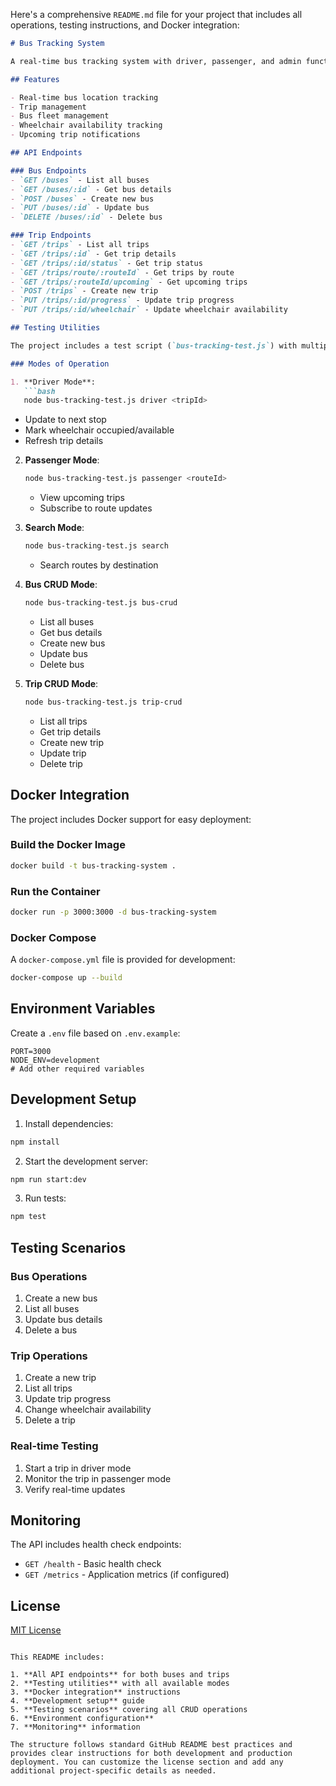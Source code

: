 Here's a comprehensive `README.md` file for your project that includes all operations, testing instructions, and Docker integration:

```markdown
# Bus Tracking System

A real-time bus tracking system with driver, passenger, and admin functionalities.

## Features

- Real-time bus location tracking
- Trip management
- Bus fleet management
- Wheelchair availability tracking
- Upcoming trip notifications

## API Endpoints

### Bus Endpoints
- `GET /buses` - List all buses
- `GET /buses/:id` - Get bus details
- `POST /buses` - Create new bus
- `PUT /buses/:id` - Update bus
- `DELETE /buses/:id` - Delete bus

### Trip Endpoints
- `GET /trips` - List all trips
- `GET /trips/:id` - Get trip details
- `GET /trips/:id/status` - Get trip status
- `GET /trips/route/:routeId` - Get trips by route
- `GET /trips/:routeId/upcoming` - Get upcoming trips
- `POST /trips` - Create new trip
- `PUT /trips/:id/progress` - Update trip progress
- `PUT /trips/:id/wheelchair` - Update wheelchair availability

## Testing Utilities

The project includes a test script (`bus-tracking-test.js`) with multiple modes:

### Modes of Operation

1. **Driver Mode**:
   ```bash
   node bus-tracking-test.js driver <tripId>
   ```
   - Update to next stop
   - Mark wheelchair occupied/available
   - Refresh trip details

2. **Passenger Mode**:
   ```bash
   node bus-tracking-test.js passenger <routeId>
   ```
   - View upcoming trips
   - Subscribe to route updates

3. **Search Mode**:
   ```bash
   node bus-tracking-test.js search
   ```
   - Search routes by destination

4. **Bus CRUD Mode**:
   ```bash
   node bus-tracking-test.js bus-crud
   ```
   - List all buses
   - Get bus details
   - Create new bus
   - Update bus
   - Delete bus

5. **Trip CRUD Mode**:
   ```bash
   node bus-tracking-test.js trip-crud
   ```
   - List all trips
   - Get trip details
   - Create new trip
   - Update trip
   - Delete trip

## Docker Integration

The project includes Docker support for easy deployment:

### Build the Docker Image
```bash
docker build -t bus-tracking-system .
```

### Run the Container
```bash
docker run -p 3000:3000 -d bus-tracking-system
```

### Docker Compose
A `docker-compose.yml` file is provided for development:

```bash
docker-compose up --build
```

## Environment Variables

Create a `.env` file based on `.env.example`:

```
PORT=3000
NODE_ENV=development
# Add other required variables
```

## Development Setup

1. Install dependencies:
```bash
npm install
```

2. Start the development server:
```bash
npm run start:dev
```

3. Run tests:
```bash
npm test
```

## Testing Scenarios

### Bus Operations
1. Create a new bus
2. List all buses
3. Update bus details
4. Delete a bus

### Trip Operations
1. Create a new trip
2. List all trips
3. Update trip progress
4. Change wheelchair availability
5. Delete a trip

### Real-time Testing
1. Start a trip in driver mode
2. Monitor the trip in passenger mode
3. Verify real-time updates

## Monitoring

The API includes health check endpoints:
- `GET /health` - Basic health check
- `GET /metrics` - Application metrics (if configured)

## License

[MIT License](LICENSE)
```

This README includes:

1. **All API endpoints** for both buses and trips
2. **Testing utilities** with all available modes
3. **Docker integration** instructions
4. **Development setup** guide
5. **Testing scenarios** covering all CRUD operations
6. **Environment configuration**
7. **Monitoring** information

The structure follows standard GitHub README best practices and provides clear instructions for both development and production deployment. You can customize the license section and add any additional project-specific details as needed.
